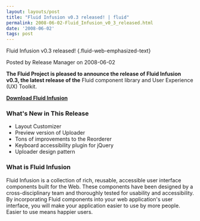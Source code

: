 ```yaml
---
layout: layouts/post
title: "Fluid Infusion v0.3 released! | fluid"
permalink: 2008-06-02-Fluid_Infusion_v0_3_released.html
date: '2008-06-02'
tags: post
---
```

Fluid Infusion v0.3 released! {.fluid-web-emphasized-text}

Posted by Release Manager on 2008-06-02

**The Fluid Project is pleased to announce the release of Fluid Infusion
v0.3, the latest release of the** Fluid component library and User
Experience (UX) Toolkit.

**[Download Fluid Infusion](https://github.com/fluid-project/infusion)**

### What's New in This Release

- Layout Customizer
- Preview version of Uploader
- Tons of improvements to the Reorderer
- Keyboard accessibility plugin for jQuery
- Uploader design pattern

### What is Fluid Infusion

Fluid Infusion is a collection of rich, reusable, accessible user
interface components built for the Web. These components have been
designed by a cross-disciplinary team and thoroughly tested for
usability and accessibility. By incorporating Fluid components into your
web application's user interface, you will make your application easier
to use by more people. Easier to use means happier users.
